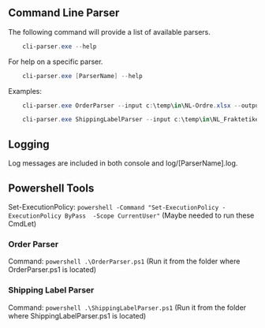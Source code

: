## Command Line Parser

The following command will provide a list of available parsers. 

```ps1
    cli-parser.exe --help
```

For help on a specific parser. 

```ps1
    cli-parser.exe [ParserName] --help
```

Examples:

```ps1
    cli-parser.exe OrderParser --input c:\temp\in\NL-Ordre.xlsx --output c:\temp\out\Orders.csv --header-line-no 1 --ws-name "Ny Ordre" --delimiter ','

    cli-parser.exe ShippingLabelParser --input c:\temp\in\NL_Fraktetikett.xlsx --output c:\temp\out\ShippingLabels.csv --header-line-no 1 --ws-name "Ark1" --point-in-time-file c:\temp\cut-off.tmstmp
```
## Logging 
Log messages are included in both console and log/[ParserName].log.

## Powershell Tools
Set-ExecutionPolicy: `powershell -Command "Set-ExecutionPolicy -ExecutionPolicy ByPass  -Scope CurrentUser"` (Maybe needed to run these CmdLet)

### Order Parser
Command:             `powershell .\OrderParser.ps1` (Run it from the folder where OrderParser.ps1 is located)

### Shipping Label Parser
Command:             `powershell .\ShippingLabelParser.ps1` (Run it from the folder where ShippingLabelParser.ps1 is located)
